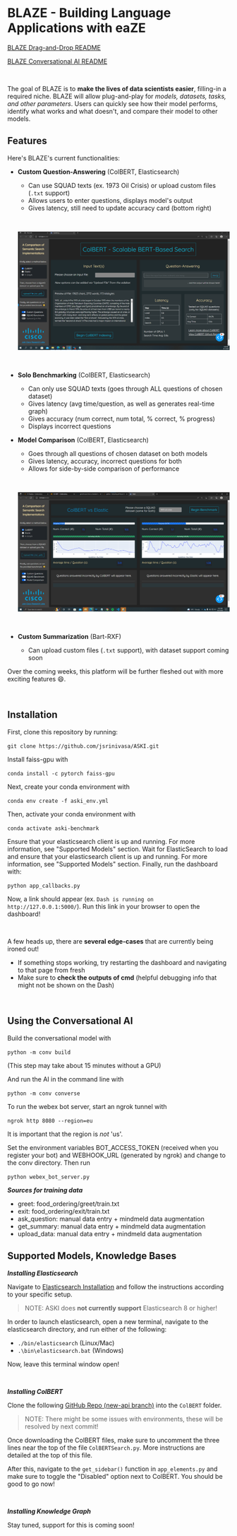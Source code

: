 # BLAZE - Building Language Applications with eaZE 

[BLAZE Drag-and-Drop README](drag/README.md)

[BLAZE Conversational AI README](conv/README.md)

&nbsp;&nbsp;

The goal of BLAZE is to **make the lives of data scientists easier**, filling-in a required niche. 
BLAZE will allow plug-and-play for *models, datasets, tasks, and other parameters*. Users can 
quickly see how their model performs, identify what works and what doesn't, and compare their 
model to other models. 

## Features 

Here's BLAZE's current functionalities:

- **Custom Question-Answering** (ColBERT, Elasticsearch) 
  - Can use SQUAD texts (ex. 1973 Oil Crisis) or upload custom files (`.txt` support)
  - Allows users to enter questions, displays model's output
  - Gives latency, still need to update accuracy card (bottom right) 

  &nbsp;&nbsp;

  ![Custom](./docs/custom_qna.PNG)

  &nbsp;&nbsp;

- **Solo Benchmarking** (ColBERT, Elasticsearch) 
  - Can only use SQUAD texts (goes through ALL questions of chosen dataset) 
  - Gives latency (avg time/question, as well as generates real-time graph)
  - Gives accuracy (num correct, num total, % correct, % progress) 
  - Displays incorrect questions 

- **Model Comparison** (ColBERT, Elasticsearch)
  - Goes through all questions of chosen dataset on both models
  - Gives latency, accuracy, incorrect questions for both 
  - Allows for side-by-side comparison of performance 

  &nbsp;&nbsp;

  ![Comparison](./docs/model_comparison.png)

  &nbsp;&nbsp;

- **Custom Summarization** (Bart-RXF)
  - Can upload custom files (`.txt` support), with dataset support coming soon 


Over the coming weeks, this platform will be further fleshed out with more exciting features 😄. 


&nbsp;&nbsp;

## Installation 

First, clone this repository by running:

`git clone https://github.com/jsrinivasa/ASKI.git`

Install faiss-gpu with

`conda install -c pytorch faiss-gpu`

 Next, create your conda environment with 

`conda env create -f aski_env.yml`

Then, activate your conda environment with 

`conda activate aski-benchmark`

Ensure that your elasticsearch client is up and running. For more information, see "Supported Models" section. 
Wait for ElasticSearch to load and ensure that your elasticsearch client is up and running. For more information, see 
"Supported Models" section. Finally, run the dashboard with: 

`python app_callbacks.py`

Now, a link should appear (ex. `Dash is running on http://127.0.0.1:5000/`). Run this link in your browser to open the dashboard! 

&nbsp;&nbsp;

A few heads up, there are **several edge-cases** that are currently being ironed out! 
- If something stops working, try restarting the dashboard and navigating to that page from fresh
- Make sure to **check the outputs of cmd** (helpful debugging info that might not be shown on the Dash)


&nbsp;&nbsp;

## Using the Conversational AI

Build the conversational model with

`python -m conv build`

(This step may take about 15 minutes without a GPU)

And run the AI in the command line with

`python -m conv converse`

To run the webex bot server, start an ngrok tunnel with

`ngrok http 8080 --region=eu`

It is important that the region is *not* 'us'.

Set the environment variables BOT_ACCESS_TOKEN (received when you register your bot) and WEBHOOK_URL (generated by ngrok) and change to the conv directory. Then run

`python webex_bot_server.py`

***Sources for training data***
- greet: food_ordering/greet/train.txt
- exit: food_ordering/exit/train.txt
- ask_question: manual data entry + mindmeld data augmentation
- get_summary: manual data entry + mindmeld data augmentation
- upload_data: manual data entry + mindmeld data augmentation


## Supported Models, Knowledge Bases

***Installing Elasticsearch***

Navigate to [Elasticsearch Installation](https://www.elastic.co/downloads/past-releases/elasticsearch-7-0-0) and 
follow the instructions according to your specific setup. 

> NOTE: ASKI does **not currently support** Elasticsearch 8 or higher! 

In order to launch elasticsearch, open a new terminal, navigate to the elasticsearch directory, and run either of the following: 
- `./bin/elasticsearch` (Linux/Mac)
- `.\bin\elasticsearch.bat` (Windows)

Now, leave this terminal window open! 

&nbsp;&nbsp;

***Installing ColBERT***

Clone the following [GitHub Repo (new-api branch)](https://github.com/stanford-futuredata/ColBERT/tree/new_api) into the `ColBERT` folder. 

> NOTE: There might be some issues with environments, these will be resolved by next commit! 

Once downloading the ColBERT files, make sure to uncomment the three lines near the top 
of the file `ColBERTSearch.py`. More instructions are detailed at the top of this file. 

After this, navigate to the `get_sidebar()` function in `app_elements.py` and make sure to 
toggle the "Disabled" option next to ColBERT. You should be good to go now! 

&nbsp;&nbsp;

***Installing Knowledge Graph***

Stay tuned, support for this is coming soon! 

&nbsp;&nbsp;
